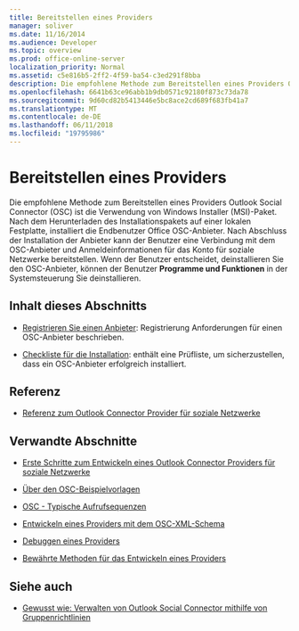 ```yaml
---
title: Bereitstellen eines Providers
manager: soliver
ms.date: 11/16/2014
ms.audience: Developer
ms.topic: overview
ms.prod: office-online-server
localization_priority: Normal
ms.assetid: c5e816b5-2ff2-4f59-ba54-c3ed291f8bba
description: Die empfohlene Methode zum Bereitstellen eines Providers Outlook Social Connector (OSC) ist die Verwendung von Windows Installer (MSI)-Paket.
ms.openlocfilehash: 6641b63ce96abb1b9db0571c92180f873c73da78
ms.sourcegitcommit: 9d60cd82b5413446e5bc8ace2cd689f683fb41a7
ms.translationtype: MT
ms.contentlocale: de-DE
ms.lasthandoff: 06/11/2018
ms.locfileid: "19795986"
---
```

# <a name="deploying-a-provider"></a>Bereitstellen eines Providers

Die empfohlene Methode zum Bereitstellen eines Providers Outlook Social Connector (OSC) ist die Verwendung von Windows Installer (MSI)-Paket. Nach dem Herunterladen des Installationspakets auf einer lokalen Festplatte, installiert die Endbenutzer Office OSC-Anbieter. Nach Abschluss der Installation der Anbieter kann der Benutzer eine Verbindung mit dem OSC-Anbieter und Anmeldeinformationen für das Konto für soziale Netzwerke bereitstellen. Wenn der Benutzer entscheidet, deinstallieren Sie den OSC-Anbieter, können der Benutzer **Programme und Funktionen** in der Systemsteuerung Sie deinstallieren. 
  
## <a name="in-this-section"></a>Inhalt dieses Abschnitts

- [Registrieren Sie einen Anbieter](registering-a-provider.md): Registrierung Anforderungen für einen OSC-Anbieter beschrieben.
    
- [Checkliste für die Installation](installation-checklist.md): enthält eine Prüfliste, um sicherzustellen, dass ein OSC-Anbieter erfolgreich installiert.
    
## <a name="reference"></a>Referenz

- [Referenz zum Outlook Connector Provider für soziale Netzwerke](outlook-social-connector-provider-reference-0.md)
  
## <a name="related-sections"></a>Verwandte Abschnitte

- [Erste Schritte zum Entwickeln eines Outlook Connector Providers für soziale Netzwerke](getting-started-with-developing-an-outlook-social-connector-provider.md)
  
- [Über den OSC-Beispielvorlagen](osc-sample-templates.md)
  
- [OSC - Typische Aufrufsequenzen](osc-typical-calling-sequences.md)
  
- [Entwickeln eines Providers mit dem OSC-XML-Schema](developing-a-provider-with-the-osc-xml-schema.md)
  
- [Debuggen eines Providers](debugging-a-provider.md)
  
- [Bewährte Methoden für das Entwickeln eines Providers](best-practices-for-developing-a-provider.md)
  
## <a name="see-also"></a>Siehe auch

- [Gewusst wie: Verwalten von Outlook Social Connector mithilfe von Gruppenrichtlinien](http://support.microsoft.com/default.aspx?scid=kb%3Ben-US%3B2020103)

